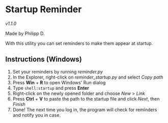 # Startup Reminder
*v1.1.0*

Made by Philipp D.

With this utility you can set reminders to make them appear at startup.

## Instructions (Windows)
1. Set your reminders by running *reminder.py*
2. In the Explorer, right-click on *reminder_startup.py* and select *Copy path*
3. Press **Win** + **R** to open Windows' Run dialog
4. Type `shell:startup` and press **Enter**
5. Right-click on the newly opened folder and choose *New* > *Link*
6. Press **Ctrl** + **V** to paste the path to the startup file and click *Next*, then *Finish*
7. Done! The next time you log in, the program will check for reminders and notify you in case.